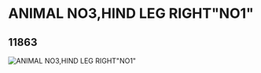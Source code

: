# ANIMAL NO3,HIND LEG RIGHT"NO1"
## 11863
![ANIMAL NO3,HIND LEG RIGHT"NO1"](https://lc-www-live-s.legocdn.com/media/bricks/5/2/6018286.jpg)
